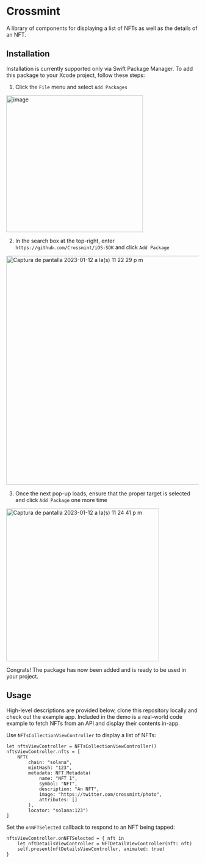 # Crossmint

A library of components for displaying a list of NFTs as well as the details of an NFT.

## Installation

Installation is currently supported only via Swift Package Manager. To add this package to your Xcode project, follow these steps:

1. Click the `File` menu and select `Add Packages`
<img width="358" alt="image" src="https://user-images.githubusercontent.com/103966567/212243361-3a83cf17-29a2-4728-a74f-f2e6d8ad0657.png">

2. In the search box at the top-right, enter `https://github.com/Crossmint/iOS-SDK` and click `Add Package`
<img width="600" alt="Captura de pantalla 2023-01-12 a la(s) 11 22 29 p m" src="https://user-images.githubusercontent.com/103966567/212243753-1a0460b1-2f79-4c13-ada1-729e2613688c.png">

3. Once the next pop-up loads, ensure that the proper target is selected and click `Add Package` one more time
<img width="400" alt="Captura de pantalla 2023-01-12 a la(s) 11 24 41 p m" src="https://user-images.githubusercontent.com/103966567/212244005-e87823bc-8d48-445f-b999-4cdff40d3d55.png">

Congrats! The package has now been added and is ready to be used in your project.

## Usage

High-level descriptions are provided below, clone this repository locally and check out the example app. 
Included in the demo is a real-world code example to fetch NFTs from an API and display their contents in-app.

Use `NFTsCollectionViewController` to display a list of NFTs:
```
let nftsViewController = NFTsCollectionViewController()
nftsViewController.nfts = [
    NFT(
        chain: "solana",
        mintHash: "123",
        metadata: NFT.Metadata(
            name: "NFT 1",
            symbol: "NFT",
            description: "An NFT",
            image: "https://twitter.com/crossmint/photo",
            attributes: []
        ),
        locator: "solana:123")
]
```

Set the `onNFTSelected` callback to respond to an NFT being tapped:
```
nftsViewController.onNFTSelected = { nft in
    let nftDetailsViewController = NFTDetailViewController(nft: nft)
    self.present(nftDetailsViewController, animated: true)
}
```
